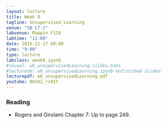 ```yaml
---
layout: lecture
title: Week 8
tagline: Unsupervised Learning
venue: "SB LT-2"
labvenue: Mappin F110
labtime: "11:00"
date: 2015-11-17 09:00
time: "9:00"
type: lecture
labclass: week8.ipynb
#reveal: w8_unsupervisedLearning.slides.html
#lecturenb: w8_unsupervisedLearning.ipynb Unfinished slides!
lecturepdf: w8_unsupervisedLearning.pdf
youtube: 0mtK2_rc0IY
---
```



### Reading

-   Rogers and Girolami Chapter 7: Up to page 249.

